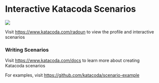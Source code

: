 # Interactive Katacoda Scenarios

[![](http://shields.katacoda.com/katacoda/radoun/count.svg)](https://www.katacoda.com/radoun "Get your profile on Katacoda.com")

Visit https://www.katacoda.com/radoun to view the profile and interactive scenarios

### Writing Scenarios
Visit https://www.katacoda.com/docs to learn more about creating Katacoda scenarios

For examples, visit https://github.com/katacoda/scenario-example
